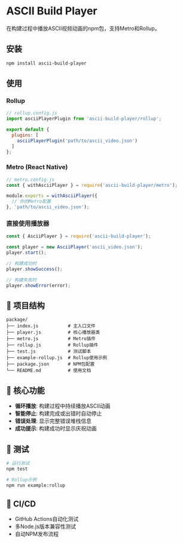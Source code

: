 # ASCII Build Player

在构建过程中播放ASCII视频动画的npm包，支持Metro和Rollup。

## 安装

```bash
npm install ascii-build-player
```

## 使用

### Rollup

```js
// rollup.config.js
import asciiPlayerPlugin from 'ascii-build-player/rollup';

export default {
  plugins: [
    asciiPlayerPlugin('path/to/ascii_video.json')
  ]
};
```

### Metro (React Native)

```js
// metro.config.js
const { withAsciiPlayer } = require('ascii-build-player/metro');

module.exports = withAsciiPlayer({
  // 你的Metro配置
}, 'path/to/ascii_video.json');
```

### 直接使用播放器

```js
const { AsciiPlayer } = require('ascii-build-player');

const player = new AsciiPlayer('ascii_video.json');
player.start();

// 构建成功时
player.showSuccess();

// 构建失败时
player.showError(error);
```

## 📁 项目结构

```
package/
├── index.js           # 主入口文件
├── player.js          # 核心播放器类
├── metro.js           # Metro插件
├── rollup.js          # Rollup插件
├── test.js            # 测试脚本
├── example-rollup.js  # Rollup使用示例
├── package.json       # NPM包配置
└── README.md          # 使用文档
```

## 🎯 核心功能

- **循环播放**: 构建过程中持续播放ASCII动画
- **智能停止**: 构建完成或出错时自动停止
- **错误处理**: 显示完整错误堆栈信息
- **成功提示**: 构建成功时显示庆祝动画

## 🧪 测试

```bash
# 运行测试
npm test

# Rollup示例
npm run example:rollup
```

## 🚀 CI/CD

- GitHub Actions自动化测试
- 多Node.js版本兼容性测试
- 自动NPM发布流程